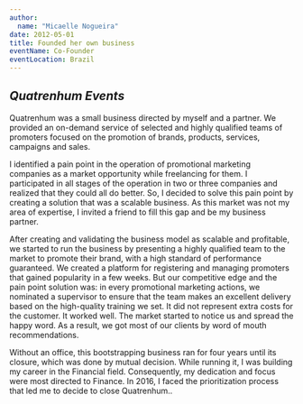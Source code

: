 ```yaml
---
author:
  name: "Micaelle Nogueira"
date: 2012-05-01
title: Founded her own business
eventName: Co-Founder
eventLocation: Brazil
---
```


## *Quatrenhum Events*

Quatrenhum was a small business directed by myself and a partner. We provided an on-demand service of selected and highly qualified teams of promoters focused on the promotion of brands, products, services, campaigns and sales.

I identified a pain point in the operation of promotional marketing companies as a market opportunity while freelancing for them. I participated in all stages of the operation in two or three companies and realized that they could all do better. So, I decided to solve this pain point by creating a solution that was a scalable business. As this market was not my area of expertise, I invited a friend to fill this gap and be my business partner.

After creating and validating the business model as scalable and profitable, we started to run the business by presenting a highly qualified team to the market to promote their brand, with a high standard of performance guaranteed. We created a platform for registering and managing promoters that gained popularity in a few weeks. But our competitive edge and the pain point solution was: in every promotional marketing actions, we nominated a supervisor to ensure that the team makes an excellent delivery based on the high-quality training we set. It did not represent extra costs for the customer. It worked well. The market started to notice us and spread the happy word. As a result, we got most of our clients by word of mouth recommendations.

Without an office, this bootstrapping business ran for four years until its closure, which was done by mutual decision. While running it, I was building my career in the Financial field. Consequently, my dedication and focus were most directed to Finance. In 2016, I faced the prioritization process that led me to decide to close Quatrenhum..